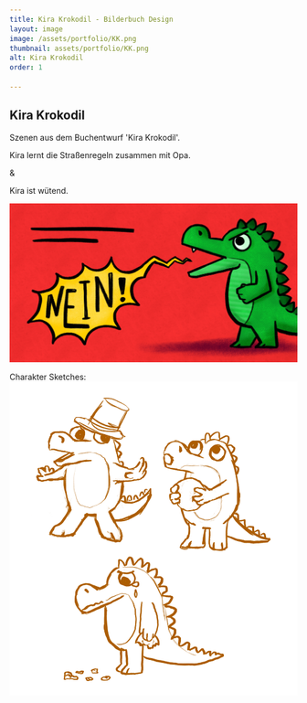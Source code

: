 ```yaml
---
title: Kira Krokodil - Bilderbuch Design
layout: image
image: /assets/portfolio/KK.png
thumbnail: assets/portfolio/KK.png
alt: Kira Krokodil
order: 1

---
```



## Kira Krokodil

Szenen aus dem Buchentwurf 'Kira Krokodil'.

Kira lernt die Straßenregeln zusammen mit Opa.

&

Kira ist wütend.

![KiraK](../assets/portfolio/KKN.jpeg)

Charakter Sketches:
![KiraK](../assets/portfolio/KKS.png)
